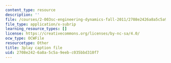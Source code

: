 ```yaml
---
content_type: resource
description: ''
file: /courses/2-003sc-engineering-dynamics-fall-2011/2708e2426a8a5c5a9eebc035bbd310f7_pYZMNOuRwk0.vtt
file_type: application/x-subrip
learning_resource_types: []
license: https://creativecommons.org/licenses/by-nc-sa/4.0/
ocw_type: OCWFile
resourcetype: Other
title: 3play caption file
uid: 2708e242-6a8a-5c5a-9eeb-c035bbd310f7
---
```

